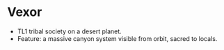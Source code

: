 # Vexor
- TL1 tribal society on a desert planet.
- Feature: a massive canyon system visible from orbit, sacred to locals.
